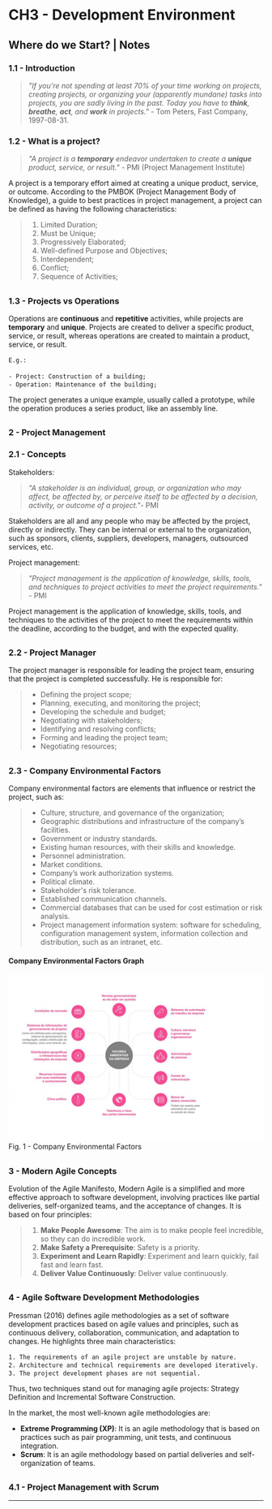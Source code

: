 # CH3 - Development Environment
## Where do we Start? | Notes
### 1.1 - Introduction

> _"If you’re not spending at least 70% of your time working on projects, creating
 projects, or organizing your (apparently mundane) tasks into projects, you are
 sadly living in the past. Today you have to **think**, **breathe**, **act**, and
 **work** in projects."_ - Tom Peters, Fast Company, 1997-08-31.

### 1.2 - What is a project?

> _"A project is a **temporary** endeavor undertaken to create a **unique** product,
 service, or result."_ - PMI (Project Management Institute)

A project is a temporary effort aimed at creating a unique product, service, or
outcome. According to the PMBOK (Project Management Body of Knowledge), a guide to
best practices in project management, a project can be defined as having the
following characteristics:

> 1. Limited Duration;
> 2. Must be Unique;
> 3. Progressively Elaborated;
> 4. Well-defined Purpose and Objectives;
> 5. Interdependent;
> 6. Conflict;
> 7. Sequence of Activities;

##

### 1.3 - Projects vs Operations

Operations are **continuous** and **repetitive** activities, while projects are
**temporary** and **unique**. Projects are created to deliver a specific product,
service, or result, whereas operations are created to maintain a product, service,
or result.

```plaintext
E.g.:

- Project: Construction of a building;
- Operation: Maintenance of the building;
```

The project generates a unique example, usually called a prototype, while the
operation produces a series product, like an assembly line.

##

### 2 - Project Management

### 2.1 - Concepts

Stakeholders:
> _"A stakeholder is an individual, group, or organization who may affect, be affected
by, or perceive itself to be affected by a decision, activity, or outcome of a project."_- PMI

Stakeholders are all and any people who may be affected by the project, directly or
indirectly. They can be internal or external to the organization, such as sponsors,
clients, suppliers, developers, managers, outsourced services, etc.

Project management:
> _"Project management is the application of knowledge, skills, tools, and techniques
> to project activities to meet the project requirements."_ - PMI

Project management is the application of knowledge, skills, tools, and techniques
to the activities of the project to meet the requirements within the deadline,
according to the budget, and with the expected quality.

##

### 2.2 - Project Manager

The project manager is responsible for leading the project team, ensuring that the
project is completed successfully. He is responsible for:

> - Defining the project scope;
> - Planning, executing, and monitoring the project;
> - Developing the schedule and budget;
> - Negotiating with stakeholders;
> - Identifying and resolving conflicts;
> - Forming and leading the project team;
> - Negotiating resources;

##

### 2.3 - Company Environmental Factors

Company environmental factors are elements that influence or restrict the project,
such as:

> - Culture, structure, and governance of the organization;
> - Geographic distributions and infrastructure of the company’s facilities.
> - Government or industry standards.
> - Existing human resources, with their skills and knowledge.
> - Personnel administration.
> - Market conditions.
> - Company’s work authorization systems.
> - Political climate.
> - Stakeholder's risk tolerance.
> - Established communication channels.
> - Commercial databases that can be used for cost estimation or risk analysis.
> - Project management information system: software for scheduling, configuration
management system, information collection and distribution, such as an intranet, etc.

#### Company Environmental Factors Graph

![company-environmental-factors.png](assets/company-environmental-factors.png)
Fig. 1 - Company Environmental Factors

##

### 3 - Modern Agile Concepts

Evolution of the Agile Manifesto, Modern Agile is a simplified and more effective
approach to software development, involving practices like partial deliveries,
self-organized teams, and the acceptance of changes. It is based on four principles:

> 1. **Make People Awesome**: The aim is to make people feel incredible, so they can do incredible work.
> 2. **Make Safety a Prerequisite**: Safety is a priority.
> 3. **Experiment and Learn Rapidly**: Experiment and learn quickly, fail fast and learn fast.
> 4. **Deliver Value Continuously**: Deliver value continuously.

##

### 4 - Agile Software Development Methodologies

Pressman (2016) defines agile methodologies as a set of software development
practices based on agile values and principles, such as continuous delivery,
collaboration, communication, and adaptation to changes. He highlights three main
characteristics:

```plaintext
1. The requirements of an agile project are unstable by nature.
2. Architecture and technical requirements are developed iteratively.
3. The project development phases are not sequential.
```

Thus, two techniques stand out for managing agile projects: Strategy Definition and
Incremental Software Construction.

In the market, the most well-known agile methodologies are:

- **Extreme Programming (XP)**: It is an agile methodology that is based on practices such as pair programming, unit tests, and continuous integration.
- **Scrum**: It is an agile methodology based on partial deliveries and self-organization of teams.

##

### 4.1 - Project Management with Scrum



---
